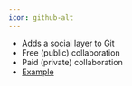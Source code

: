 ```yaml
---
icon: github-alt
---
```


* Adds a social layer to Git
* Free (public) collaboration
* Paid (private) collaboration
* [Example](https://github.com/rails/rails)